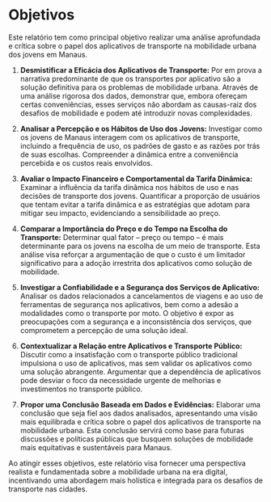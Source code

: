 
# Objetivos

Este relatório tem como principal objetivo realizar uma análise aprofundada e crítica sobre o papel dos aplicativos de transporte na mobilidade urbana dos jovens em Manaus.

1.  **Desmistificar a Eficácia dos Aplicativos de Transporte:** Por em prova a narrativa predominante de que os transportes por aplicativo são a solução definitiva para os problemas de mobilidade urbana. Através de uma análise rigorosa dos dados, demonstrar que, embora ofereçam certas conveniências, esses serviços não abordam as causas-raiz dos desafios de mobilidade e podem até introduzir novas complexidades.

2.  **Analisar a Percepção e os Hábitos de Uso dos Jovens:** Investigar como os jovens de Manaus interagem com os aplicativos de transporte, incluindo a frequência de uso, os padrões de gasto e as razões por trás de suas escolhas. Compreender a dinâmica entre a conveniência percebida e os custos reais envolvidos.

3.  **Avaliar o Impacto Financeiro e Comportamental da Tarifa Dinâmica:** Examinar a influência da tarifa dinâmica nos hábitos de uso e nas decisões de transporte dos jovens. Quantificar a proporção de usuários que tentam evitar a tarifa dinâmica e as estratégias que adotam para mitigar seu impacto, evidenciando a sensibilidade ao preço.

4.  **Comparar a Importância do Preço e do Tempo na Escolha do Transporte:** Determinar qual fator – preço ou tempo – é mais determinante para os jovens na escolha de um meio de transporte. Esta análise visa reforçar a argumentação de que o custo é um limitador significativo para a adoção irrestrita dos aplicativos como solução de mobilidade.

5.  **Investigar a Confiabilidade e a Segurança dos Serviços de Aplicativo:** Analisar os dados relacionados a cancelamentos de viagens e ao uso de ferramentas de segurança nos aplicativos, bem como a adesão a modalidades como o transporte por moto. O objetivo é expor as preocupações com a segurança e a inconsistência dos serviços, que comprometem a percepção de uma solução ideal.

6.  **Contextualizar a Relação entre Aplicativos e Transporte Público:** Discutir como a insatisfação com o transporte público tradicional impulsiona o uso de aplicativos, mas sem validar os aplicativos como uma solução abrangente. Argumentar que a dependência de aplicativos pode desviar o foco da necessidade urgente de melhorias e investimentos no transporte público.

7.  **Propor uma Conclusão Baseada em Dados e Evidências:** Elaborar uma conclusão que seja fiel aos dados analisados, apresentando uma visão mais equilibrada e crítica sobre o papel dos aplicativos de transporte na mobilidade urbana. Esta conclusão servirá como base para futuras discussões e políticas públicas que busquem soluções de mobilidade mais equitativas e sustentáveis para Manaus.

Ao atingir esses objetivos, este relatório visa fornecer uma perspectiva realista e fundamentada sobre a mobilidade urbana na era digital, incentivando uma abordagem mais holística e integrada para os desafios de transporte nas cidades.

